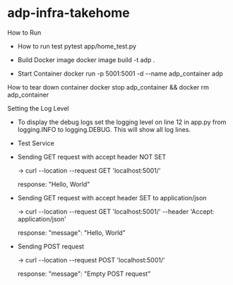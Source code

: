 # adp-infra-takehome


How to Run
* How to run test
    pytest app/home_test.py 

* Build Docker image 
  docker image build -t adp . 
* Start Container
    docker run -p 5001:5001 -d --name adp_container adp

How to tear down container
    docker stop adp_container && docker rm adp_container


Setting the Log Level
- To display the debug logs set the logging level on line 12 in app.py from logging.INFO to logging.DEBUG. 
This will show all log lines.


* Test Service 
*  Sending GET request with accept header NOT SET

    -> curl --location --request GET 'localhost:5001/' 

    response: "Hello, World"

* Sending GET request with accept header SET to application/json
    
    -> curl --location --request GET 'localhost:5001/' --header 'Accept: application/json'

    response: "message": "Hello, World"

* Sending POST request 
    
    -> curl --location --request POST 'localhost:5001/'

    response: "message": "Empty POST request"
